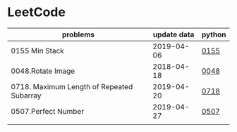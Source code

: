 # LeetCode

| problems                                  | update data | python                                                   |
| ----------------------------------------- | ----------- | -------------------------------------------------------- |
| 0155 Min Stack                            | 2019-04-06  | [0155](./python/0155.MinStack.py)                        |
| 0048.Rotate Image                         | 2018-04-18  | [0048](./python/0048.RotateImage.py)                     |
| 0718. Maximum Length of Repeated Subarray | 2019-04-20  | [0718](./python/0718.MaximumLengthofRepeatedSubarray.py) |
| 0507.Perfect Number                       | 2019-04-27  | [0507](./python/0507.PerfectNumber.py)                    |
|                                           |             |                                                          |
